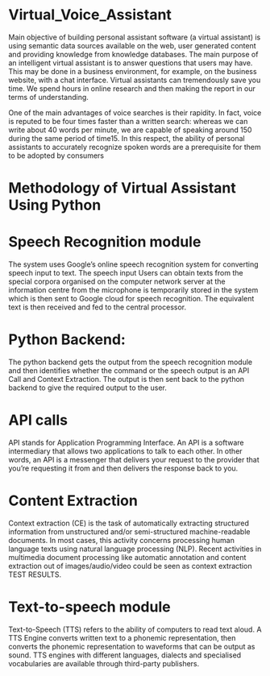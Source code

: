 # Virtual_Voice_Assistant
Main objective of building personal assistant software (a virtual assistant) 
is using semantic data sources available on the web, user generated content and providing knowledge from knowledge databases.
The main purpose of an intelligent virtual assistant is to answer questions that users may have.
This may be done in a business environment, for example, on the business website, with a chat interface.
Virtual assistants can tremendously save you time. We spend hours in online research and then making the report in our terms
of understanding.
                                               
One of the main advantages of voice searches is their rapidity. 
In fact, voice is reputed to be four times faster than a written search: whereas we can write 
about 40 words per minute, we are capable of speaking around 150 during the same period of time15. 
In this respect, the ability of personal assistants to accurately recognize spoken words are a prerequisite for them to be adopted by consumers

# Methodology of Virtual Assistant Using Python
# Speech Recognition module
The system uses Google’s online speech recognition system for converting speech input to text.
The speech input Users can obtain texts from the special corpora organised on the computer network server at the information 
centre from the microphone is temporarily stored in the system which is then sent to Google cloud for speech recognition. 
The equivalent text is then received and fed to the central processor.
# Python Backend:
The python backend gets the output from the speech recognition module and then identifies whether the command or the speech output
is an API Call and Context Extraction. The output is then sent back to the python backend to give the required output to the user.
# API calls
API stands for Application Programming Interface. An API is a software intermediary that allows two applications to talk to each other.
In other words, an API is a messenger that delivers your request to the provider that you’re requesting it from and then delivers the response back to you.
# Content Extraction
Context extraction (CE) is the task of automatically extracting structured information from unstructured and/or semi-structured machine-readable documents.
In most cases, this activity concerns processing human language texts using natural language processing (NLP).
Recent activities in multimedia document processing like automatic annotation and content extraction out of
images/audio/video could be seen as context extraction TEST RESULTS.
# Text-to-speech module
Text-to-Speech (TTS) refers to the ability of computers to read text aloud.
A TTS Engine converts written text to a phonemic representation, then converts the phonemic representation to waveforms that can be output as sound.
TTS engines with different languages, dialects and specialised vocabularies are available through third-party publishers.
